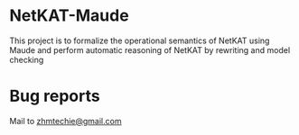 # NetKAT-Maude
This project is to formalize the operational semantics of NetKAT using Maude and perform automatic reasoning of NetKAT by rewriting and model checking
# Bug reports
Mail to zhmtechie@gmail.com


